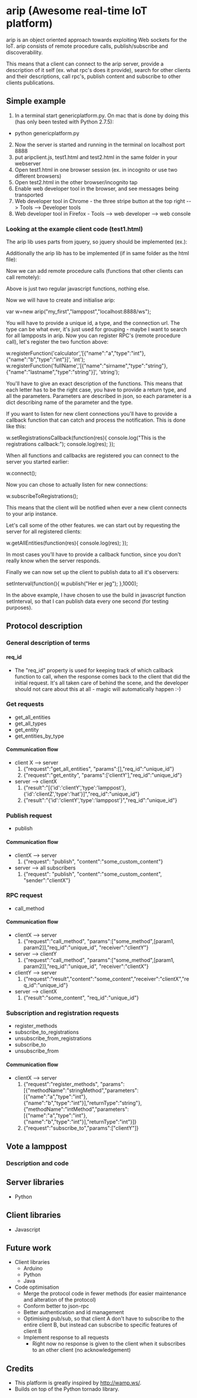 # arip (Awesome real-time IoT platform)

arip is an object oriented approach towards exploiting Web sockets for the IoT. arip consists of
remote procedure calls, publish/subscribe and discoverability.

This means that a client can connect to the arip server, provide a description of it self (ex. what
rpc's does it provide), search for other clients and their descriptions, call rpc's, publish content
and subscribe to other clients publications.

## Simple example

1. In a terminal start genericplatform.py. On mac that is done by doing this (has only been tested with Python 2.7.5):
  * python genericplatform.py
2. Now the server is started and running in the terminal on localhost port 8888
3. put aripclient.js, test1.html and test2.html in the same folder in your webserver
4. Open test1.html in one browser session (ex. in incognito or use two different browsers)
5. Open test2.html in the other browser/incognito tap
6. Enable web developer tool in the browser, and see messages being transported
  1. Web developer tool in Chrome - the three stripe button at the top right --> Tools --> Developer tools
  2. Web developer tool in Firefox - Tools --> web developer --> web console
  
### Looking at the example client code (test1.html)

The arip lib uses parts from jquery, so jquery should be implemented (ex.):

<script src="http://code.jquery.com/jquery-1.10.1.min.js"></script>

Additionally the arip lib has to be implemented (if in same folder as the html file):

<script src="aripClient.js"></script>

Now we can add remote procedure calls (functions that other clients can call remotely):

<script type="text/javascript">
	function calculator(a,b){
    	return a+b;
    }
            
    function fullName(sirname,lastname){
    	return sirname+" "+lastname;
	}
</script>

Above is just two regular javascript functions, nothing else.

Now we will have to create and initialise arip:

var w=new arip("my_first","lamppost","localhost:8888/ws");

You will have to provide a unique id, a type, and the connection url. The type can be what ever, it's just used for grouping - maybe I want to search for all lampposts in arip.
Now you can register RPC's (remote procedure call), let's register the two function above:

w.registerFunction('calculator','[{"name":"a","type":"int"},{"name":"b","type":"int"}]', 'int');
w.registerFunction('fullName','[{"name":"sirname","type":"string"},{"name":"lastname","type":"string"}]', 'string');

You'll have to give an exact description of the functions. This means that each letter has to be the right case, you have to provide a return type, and all the parameters.
Parameters are described in json, so each parameter is a dict describing name of the parameter and the type.

If you want to listen for new client connections you'll have to provide a callback function that can catch and process the notification. This is done like this:

 w.setRegistrationsCallback(function(res){
    console.log("This is the registrations callback:");
	console.log(res);
});

When all functions and callbacks are registered you can connect to the server you started earlier:

w.connect();

Now you can chose to actually listen for new connections:

w.subscribeToRegistrations();

This means that the client will be notified when ever a new client connects to your arip instance.

Let's call some of the other features. we can start out by requesting the server for all registered clients:

w.getAllEntities(function(res){
	console.log(res);
});

In most cases you'll have to provide a callback function, since you don't really know when the server responds.

Finally we can now set up the client to publish data to all it's observers:

setInterval(function(){
	w.publish("Her er jeg");
},1000);

In the above example, I have chosen to use the build in javascript function setInterval, so that I can publish data every one second (for testing purposes).

## Protocol description

### General description of terms

#### req_id
* The "req_id" property is used for keeping track of which callback function to call, when the response comes back to the client that did the initial request. It's all taken care of behind the scene, and the developer should not care about this at all - magic will automatically happen :-)

### Get requests
* get_all_entities
* get_all_types
* get_entity
* get_entities_by_type

#### Communication flow
* client X --> server
  1. {"request":"get_all_entities", "params":[],"req_id":"unique_id"}
  2. {"request":"get_entity", "params":['clientY'],"req_id":"unique_id"}
* server --> clientX
  1. {"result":"[{'id':'clientY','type':'lamppost'},{'id':'clientZ','type':'hat'}]","req_id":"unique_id"} 
  2. {"result":"{'id':'clientY','type':'lamppost'}","req_id":"unique_id"}
  
### Publish request
* publish

#### Communication flow
* clientX --> server
  1. {"request": "publish", "content":"some_custom_content"}
* server --> all subscribers
  1. {"request": "publish", "content":"some_custom_content", "sender":"clientX"}
  
### RPC request
* call_method

#### Communication flow
* clientX --> server
  1. {"request":"call_method", "params":["some_method",[param1, param2]],"req_id":"unique_id", "receiver":"clientY"}
* server --> clientY
  1. {"request":"call_method", "params":["some_method",[param1, param2]],"req_id":"unique_id", "receiver":"clientX"}
* clientY --> server
  1. {"request":"result","content":"some_content","receiver":"clientX","req_id":"unique_id"}
* server --> clientX
  1. {"result":"some_content", "req_id":"unique_id"}
  
### Subscription and registration requests
* register_methods
* subscribe_to_registrations
* unsubscribe_from_registrations
* subscribe_to
* unsubscribe_from

#### Communication flow
* clientX --> server
  1. {"request":"register_methods", "params":[{"methodName":"stringMethod","parameters":[{"name":"a","type":"int"},{"name":"b","type":"int"}],"returnType":"string"},{"methodName":"intMethod","parameters":[{"name":"a","type":"int"},{"name":"b","type":"int"}],"returnType":"int"}]}
  2. {"request":"subscribe_to","params":["clientY"]}

## Vote a lamppost

### Description and code

## Server libraries
* Python 

## Client libraries
* Javascript

## Future work
* Client libraries
  * Arduino
  * Python
  * Java
* Code optimisation
  * Merge the protocol code in fewer methods (for easier maintenance and alteration of the protocol)
  * Conform better to json-rpc
  * Better authentication and id management
  * Optimising pub/sub, so that client A don't have to subscribe to the entire client B, but instead can subscribe to specific features of client B
  * Implement response to all requests
    * Right now no response is given to the client when it subscribes to an other client (no acknowledgement)

## Credits

* This platform is greatly inspired by http://wamp.ws/.
* Builds on top of the Python tornado library.